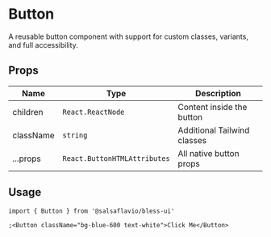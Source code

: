 # Button

A reusable button component with support for custom classes, variants, and full accessibility.

## Props

| Name      | Type                         | Description                 |
| --------- | ---------------------------- | --------------------------- |
| children  | `React.ReactNode`            | Content inside the button   |
| className | `string`                     | Additional Tailwind classes |
| ...props  | `React.ButtonHTMLAttributes` | All native button props     |

## Usage

```tsx
import { Button } from '@salsaflavio/bless-ui'

;<Button className="bg-blue-600 text-white">Click Me</Button>
```
